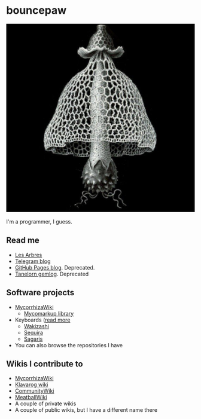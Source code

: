 # bouncepaw
![An image of a mushroom](https://raw.githubusercontent.com/bouncepaw/bouncepaw/main/userpic.jpeg)

I'm a programmer, I guess.

## Read me
* [Les Arbres](https://lesarbr.es)
* [Telegram blog](https://t.me/bpblog)
* [GitHub Pages blog](https://bouncepaw.github.io). Deprecated.
* [Tanelorn gemlog](gemini://tanelorn.city/~bouncepaw). Deprecated

## Software projects
* [MycorrhizaWiki](https://mycorrhiza.lesarbr.es)
  * [Mycomarkup library](https://github.com/bouncepaw/mycomarkup)
* Keyboards ([read more](https://klavarog.tk/page/u/bouncepaw/клавиатуры)
  * [Wakizashi](https://github.com/bouncepaw/wakizashi)
  * [Sequira](https://github.com/bouncepaw/sequira)
  * [Sagaris](https://github.com/bouncepaw/sagaris)
* You can also browse the repositories I have

## Wikis I contribute to
* [MycorrhizaWiki](https://mycorrhiza.lesarbr.es)
* [Klavarog wiki](https://klavarog.tk)
* [CommunityWiki](https://communitywiki.org)
* [MeatballWiki](http://meatballwiki.org)
* A couple of private wikis
* A couple of public wikis, but I have a different name there
